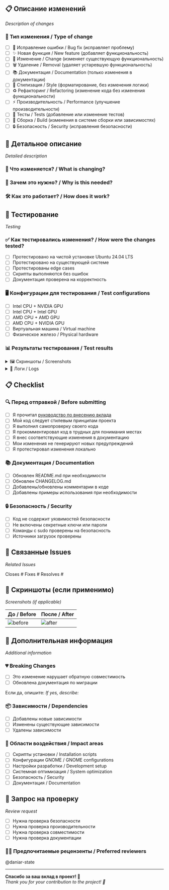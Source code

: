## 📋 Описание изменений
*Description of changes*

<!-- Кратко опишите, что изменяется в этом PR -->
<!-- Briefly describe what is being changed in this PR -->

### 🎯 Тип изменения / Type of change
<!-- Отметьте подходящий тип изменения -->
<!-- Mark the appropriate type of change -->

- [ ] 🐛 Исправление ошибки / Bug fix (исправляет проблему)
- [ ] ✨ Новая функция / New feature (добавляет функциональность)
- [ ] 🔄 Изменение / Change (изменяет существующую функциональность)
- [ ] 🗑️ Удаление / Removal (удаляет устаревшую функциональность)
- [ ] 📚 Документация / Documentation (только изменения в документации)
- [ ] 🎨 Стилизация / Style (форматирование, без изменения логики)
- [ ] ♻️ Рефакторинг / Refactoring (изменение кода без изменения функциональности)
- [ ] ⚡ Производительность / Performance (улучшение производительности)
- [ ] 🧪 Тесты / Tests (добавление или изменение тестов)
- [ ] 🔧 Сборка / Build (изменения в системе сборки или зависимостях)
- [ ] 🔒 Безопасность / Security (исправления безопасности)

## 📝 Детальное описание
*Detailed description*

<!-- Подробно опишите изменения -->
<!-- Describe the changes in detail -->

### 🔧 Что изменяется? / What is changing?


### 🎯 Зачем это нужно? / Why is this needed?


### 🛠️ Как это работает? / How does it work?


## 🧪 Тестирование
*Testing*

### ✅ Как тестировались изменения? / How were the changes tested?
<!-- Опишите процесс тестирования -->
<!-- Describe the testing process -->

- [ ] Протестировано на чистой установке Ubuntu 24.04 LTS
- [ ] Протестировано на существующей системе
- [ ] Протестированы edge cases
- [ ] Скрипты выполняются без ошибок
- [ ] Документация проверена на корректность

### 🖥️ Конфигурации для тестирования / Test configurations
<!-- Укажите конфигурации, на которых тестировалось -->
<!-- Specify configurations on which it was tested -->

- [ ] Intel CPU + NVIDIA GPU
- [ ] Intel CPU + Intel GPU  
- [ ] AMD CPU + AMD GPU
- [ ] AMD CPU + NVIDIA GPU
- [ ] Виртуальная машина / Virtual machine
- [ ] Физическое железо / Physical hardware

### 📊 Результаты тестирования / Test results
<!-- Приложите результаты тестирования, скриншоты, логи -->
<!-- Attach test results, screenshots, logs -->

<details>
<summary>🖼️ Скриншоты / Screenshots</summary>

<!-- Добавьте скриншоты здесь -->
<!-- Add screenshots here -->

</details>

<details>
<summary>📜 Логи / Logs</summary>

```bash
# Вставьте соответствующие логи здесь
# Paste relevant logs here
```

</details>

## 📋 Checklist
<!-- Отметьте выполненные пункты -->
<!-- Check completed items -->

### 🔍 Перед отправкой / Before submitting
- [ ] Я прочитал [руководство по внесению вклада](../CONTRIBUTING.md)
- [ ] Мой код следует стилевым принципам проекта
- [ ] Я выполнил самопроверку своего кода
- [ ] Я прокомментировал код в трудных для понимания местах
- [ ] Я внес соответствующие изменения в документацию
- [ ] Мои изменения не генерируют новых предупреждений
- [ ] Я протестировал изменения локально

### 📚 Документация / Documentation
- [ ] Обновлен README.md при необходимости
- [ ] Обновлен CHANGELOG.md
- [ ] Добавлены/обновлены комментарии в коде
- [ ] Добавлены примеры использования при необходимости

### 🔒 Безопасность / Security
- [ ] Код не содержит уязвимостей безопасности
- [ ] Не включены секретные ключи или пароли
- [ ] Команды с sudo проверены на безопасность
- [ ] Источники загрузок проверены

## 🔗 Связанные Issues
*Related Issues*

<!-- Укажите связанные issues -->
<!-- Specify related issues -->

Closes #
Fixes #
Resolves #

## 📸 Скриншоты (если применимо)
*Screenshots (if applicable)*

<!-- Добавьте скриншоты для визуальных изменений -->
<!-- Add screenshots for visual changes -->

| До / Before | После / After |
|-------------|---------------|
| ![before]() | ![after]()    |

## 🔄 Дополнительная информация
*Additional information*

### 💔 Breaking Changes
<!-- Укажите изменения, нарушающие обратную совместимость -->
<!-- Specify breaking changes -->

- [ ] Это изменение нарушает обратную совместимость
- [ ] Обновлена документация по миграции

Если да, опишите:
*If yes, describe:*


### 📦 Зависимости / Dependencies
<!-- Новые зависимости или изменения в существующих -->
<!-- New dependencies or changes to existing ones -->

- [ ] Добавлены новые зависимости
- [ ] Изменены существующие зависимости
- [ ] Удалены зависимости

### 🎯 Области воздействия / Impact areas
<!-- Какие части системы затронуты -->
<!-- What parts of the system are affected -->

- [ ] Скрипты установки / Installation scripts
- [ ] Конфигурации GNOME / GNOME configurations  
- [ ] Настройки разработки / Development setup
- [ ] Системная оптимизация / System optimization
- [ ] Безопасность / Security
- [ ] Документация / Documentation

## 👥 Запрос на проверку
*Review request*

<!-- Укажите, нужна ли специфическая проверка -->
<!-- Specify if specific review is needed -->

- [ ] Нужна проверка безопасности
- [ ] Нужна проверка производительности  
- [ ] Нужна проверка совместимости
- [ ] Нужна проверка документации

### 👨‍💻 Предпочитаемые рецензенты / Preferred reviewers
<!-- @упомяните конкретных пользователей, если нужно -->
<!-- @mention specific users if needed -->

@daniar-state

---

**Спасибо за ваш вклад в проект! 🎉**  
*Thank you for your contribution to the project! 🎉*